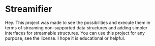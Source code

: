 # Streamifier

Hey. This project was made to see the possibilities and execute them in terms of streaming non-supported
data structures and adding simpler interfaces for streamable structures. You can use this project
for any purpose, see the license. I hope it is educational or helpful.